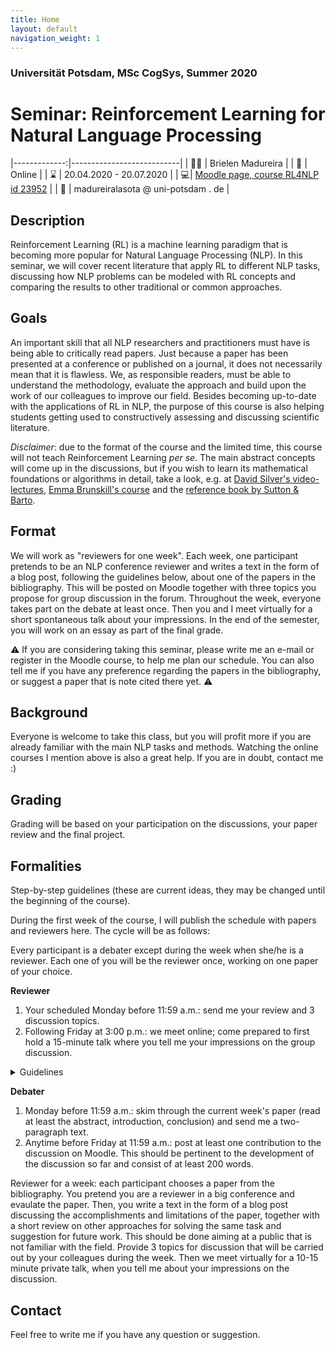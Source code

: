 ```yaml
---
title: Home
layout: default
navigation_weight: 1
---
```


### Universität Potsdam, MSc CogSys, Summer 2020
# Seminar: Reinforcement Learning for Natural Language Processing

|-------------:|---------------------------|
| :woman_teacher:   | Brielen Madureira   |
| :date: | Online |
| :hourglass: | 20.04.2020 - 20.07.2020 | 
| :computer:| [Moodle page, course RL4NLP id 23952](<https://moodle2.uni-potsdam.de/course/view.php?id=23952>) |
| :e-mail:  |  madureiralasota @ uni-potsdam . de | 

## Description
Reinforcement Learning (RL) is a machine learning paradigm that is becoming more popular for Natural Language Processing (NLP). In this seminar, we will cover recent literature that apply RL to different NLP tasks, discussing how NLP problems can be modeled with RL concepts and comparing the results to other traditional or common approaches. 

## Goals
An important skill that all NLP researchers and practitioners must have is being able to critically read papers. Just because a paper has been presented at a conference or published on a journal, it does not necessarily mean that it is flawless. We, as responsible readers, must be able to understand the methodology, evaluate the approach and build upon the work of our colleagues to improve our field. Besides becoming up-to-date with the applications of RL in NLP, the purpose of this course is also helping students getting used to constructively assessing and discussing scientific literature.

*Disclaimer*: due to the format of the course and the limited time, this course will not teach Reinforcement Learning *per se*. The main abstract concepts will come up in the discussions, but if you wish to learn its mathematical foundations or algorithms in detail, take a look, e.g. at [David Silver's video-lectures](https://www.davidsilver.uk/teaching/), [Emma Brunskill's course](https://web.stanford.edu/class/cs234/index.html) and the [reference book by Sutton & Barto](https://opac.ub.uni-potsdam.de/DB=1/SET=2/TTL=1/SHW?FRST=1). 

## Format
We will work as "reviewers for one week". Each week, one participant pretends to be an NLP conference reviewer and writes a text in the form of a blog post, following the guidelines below, about one of the papers in the bibliography. This will be posted on Moodle together with three topics you propose for group discussion in the forum. Throughout the week, everyone takes part on the debate at least once. Then you and I meet virtually for a short spontaneous talk about your impressions. In the end of the semester, you will work on an essay as part of the final grade.

:warning: If you are considering taking this seminar, please write me an e-mail or register in the Moodle course, to help me plan our schedule. You can also tell me if you have any preference regarding the papers in the bibliography, or suggest a paper that is note cited there yet. :warning: 

## Background 
Everyone is welcome to take this class, but you will profit more if you are already familiar with the main NLP tasks and methods. Watching the online courses I mention above is also a great help. If you are in doubt, contact me :)

## Grading
Grading will be based on your participation on the discussions, your paper review and the final project.

## Formalities
Step-by-step guidelines (these are current ideas, they may be changed until the beginning of the course).

During the first week of the course, I will publish the schedule with papers and reviewers here. The cycle will be as follows:

Every participant is a debater except during the week when she/he is a reviewer. Each one of you will be the reviewer once, working on one paper of your choice.

**Reviewer**
1) Your scheduled Monday before 11:59 a.m.: send me your review and 3 discussion topics.
2) Following Friday at 3:00 p.m.: we meet online; come prepared to first hold a 15-minute talk where you tell me your impressions on the group discussion.


<details>
  <summary>Guidelines</summary>
  
  Your post should be written on markdown style.
  
</details>

**Debater**
1) Monday before 11:59 a.m.: skim through the current week's paper (read at least the abstract, introduction, conclusion) and send me a two-paragraph text.
2) Anytime before Friday at 11:59 a.m.: post at least one contribution to the discussion on Moodle. This should be pertinent to the development of the discussion so far and consist of at least 200 words. 


Reviewer for a week: each participant chooses a paper from the bibliography. You pretend you are a reviewer in a big conference and evaulate the paper. Then, you write a text in the form of a blog post discussing the accomplishments and limitations of the paper, together with a short review on other approaches for solving the same task and suggestion for future work. This should be done aiming at a public that is not familiar with the field. Provide 3 topics for discussion that will be carried out by your colleagues during the week. Then we meet virtually for a 10-15 minute private talk, when you tell me about your impressions on the discussion.

## Contact
Feel free to write me if you have any question or suggestion.
